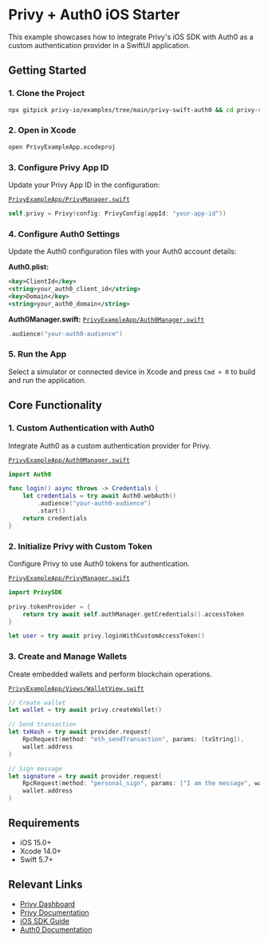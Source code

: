 # Privy + Auth0 iOS Starter

This example showcases how to integrate Privy's iOS SDK with Auth0 as a custom authentication provider in a SwiftUI application.

## Getting Started

### 1. Clone the Project

```bash
npx gitpick privy-io/examples/tree/main/privy-swift-auth0 && cd privy-swift-auth0
```

### 2. Open in Xcode

```bash
open PrivyExampleApp.xcodeproj
```

### 3. Configure Privy App ID

Update your Privy App ID in the configuration:

[`PrivyExampleApp/PrivyManager.swift`](PrivyExampleApp/PrivyManager.swift#L32)
```swift
self.privy = Privy(config: PrivyConfig(appId: "your-app-id"))
```

### 4. Configure Auth0 Settings

Update the Auth0 configuration files with your Auth0 account details:

**Auth0.plist:**
```xml
<key>ClientId</key>
<string>your_auth0_client_id</string>
<key>Domain</key>
<string>your_auth0_domain</string>
```

**Auth0Manager.swift:**
[`PrivyExampleApp/Auth0Manager.swift`](PrivyExampleApp/Auth0Manager.swift#L22)
```swift
.audience("your-auth0-audience")
```

### 5. Run the App

Select a simulator or connected device in Xcode and press `Cmd + R` to build and run the application.

## Core Functionality

### 1. Custom Authentication with Auth0

Integrate Auth0 as a custom authentication provider for Privy.

[`PrivyExampleApp/Auth0Manager.swift`](PrivyExampleApp/Auth0Manager.swift)
```swift
import Auth0

func login() async throws -> Credentials {
    let credentials = try await Auth0.webAuth()
        .audience("your-auth0-audience")
        .start()
    return credentials
}
```

### 2. Initialize Privy with Custom Token

Configure Privy to use Auth0 tokens for authentication.

[`PrivyExampleApp/PrivyManager.swift`](PrivyExampleApp/PrivyManager.swift)
```swift
import PrivySDK

privy.tokenProvider = {
    return try await self.authManager.getCredentials().accessToken
}

let user = try await privy.loginWithCustomAccessToken()
```

### 3. Create and Manage Wallets

Create embedded wallets and perform blockchain operations.

[`PrivyExampleApp/Views/WalletView.swift`](PrivyExampleApp/Views/WalletView.swift)
```swift
// Create wallet
let wallet = try await privy.createWallet()

// Send transaction
let txHash = try await provider.request(
    RpcRequest(method: "eth_sendTransaction", params: [txString]),
    wallet.address
)

// Sign message
let signature = try await provider.request(
    RpcRequest(method: "personal_sign", params: ["I am the message", wallet.address]),
    wallet.address
)
```

## Requirements

- iOS 15.0+
- Xcode 14.0+
- Swift 5.7+

## Relevant Links

- [Privy Dashboard](https://dashboard.privy.io)
- [Privy Documentation](https://docs.privy.io)
- [iOS SDK Guide](https://docs.privy.io/guide/guides/swift-sdk)
- [Auth0 Documentation](https://auth0.com/docs)
